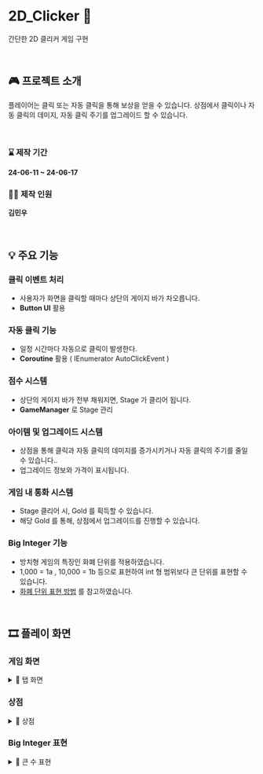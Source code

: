 # 2D_Clicker 🥚
간단한 2D 클리커 게임 구현

<br>

## 🎮 프로젝트 소개
플레이어는 클릭 또는 자동 클릭을 통해 보상을 얻을 수 있습니다. 
상점에서 클릭이나 자동 클릭의 데미지, 자동 클릭 주기를 업그레이드 할 수 있습니다.

<br>

### ⌛ 제작 기간
**24-06-11 ~ 24-06-17**

### 🙋‍♂️ 제작 인원
**김민우**

<br>

## 💡 주요 기능

### 클릭 이벤트 처리
 - 사용자가 화면을 클릭할 때마다 상단의 게이지 바가 차오릅니다.
 - **Button UI** 활용 

### 자동 클릭 기능 
- 일정 시간마다 자동으로 클릭이 발생한다.
- **Coroutine** 활용 ( IEnumerator AutoClickEvent )

### 점수 시스템
- 상단의 게이지 바가 전부 채워지면, Stage 가 클리어 됩니다.
- **GameManager** 로 Stage 관리 

### 아이템 및 업그레이드 시스템
- 상점을 통해 클릭과 자동 클릭의 데미지를 증가시키거나 자동 클릭의 주기를 줄일 수 있습니다..
- 업그레이드 정보와 가격이 표시됩니다.
  
### 게임 내 통화 시스템
- Stage 클리어 시, Gold 를 획득할 수 있습니다.
- 해당 Gold 를 통해, 상점에서 업그레이드를 진행할 수 있습니다.

### Big Integer 기능
- 방치형 게임의 특징인 화폐 단위를 적용하였습니다.
- 1,000 = 1a , 10,000 = 1b 등으로 표현하여 int 형 범위보다 큰 단위를 표현할 수 있습니다.
- [화폐 단위 표현 방법](https://forestj.tistory.com/102) 를 참고하였습니다.

<br>

## 🎞 플레이 화면

### 게임 화면

<details>
  <summary> 🥚 탭 화면</summary>
  <img src = "https://github.com/K1M-MinW00/2D_Clicker/assets/122630746/dec0d0f5-06d6-49e3-bc9c-ae1721c589e2" width = 500>

 <img src = "https://github.com/K1M-MinW00/2D_Clicker/assets/122630746/3794dafa-bc7b-4c11-bc0b-44ada057b947" width = 500>
</details>


### 상점

<details>
  <summary> 💎 상점 </summary>
  <img src = "https://github.com/K1M-MinW00/2D_Clicker/assets/122630746/94ec3f3c-f289-4035-95d8-2c056c4a7a01" width = 500>

 <img src = "https://github.com/K1M-MinW00/2D_Clicker/assets/122630746/a16a87c9-d4d9-41cb-8d45-7697f7a66ef8" width = 500>
 
</details>

### Big Integer 표현

<details>
  <summary> 🔢 큰 수 표현 </summary>
  <img src = "https://github.com/K1M-MinW00/2D_Clicker/assets/122630746/bd89c18a-e5e1-4c15-9267-0e895b4b1754" width = 500>
  <br>
</details>
